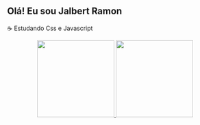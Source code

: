 ## Olá! Eu sou Jalbert Ramon

☕ Estudando Css e Javascript

<div align="center">
  <a href="https://github.com/RamonDark2">
  <img height="180em" src="https://github-readme-stats.vercel.app/api?username=RamonDark2&show_icons=true&theme=dracula&include_all_commits=true&count_private=true"/>
  <img height="180em" src="https://github-readme-stats.vercel.app/api/top-langs/?username=RamonDark2&layout=compact&langs_count=7&theme=dracula"/>
</div>
